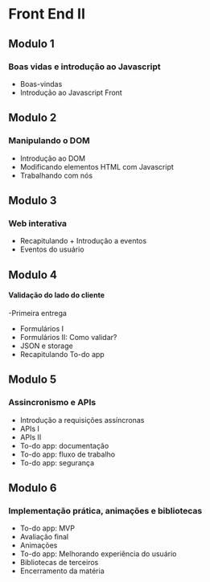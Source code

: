 # Front End II 

## Modulo 1
### Boas vidas e introdução ao  Javascript
- Boas-vindas
- Introdução ao Javascript Front

## Modulo 2
### Manipulando o DOM
- Introdução ao DOM
- Modificando elementos HTML com Javascript
- Trabalhando com nós

## Modulo 3
### Web interativa
- Recapitulando + Introdução a eventos
- Eventos do usuário

## Modulo 4
#### Validação do lado do cliente
-Primeira entrega
- Formulários I
- Formulários II: Como validar?
- JSON e storage
- Recapitulando To-do app

## Modulo 5
### Assincronismo e APIs
- Introdução a requisições assíncronas
- APIs I
- APIs II
- To-do app: documentação
- To-do app: fluxo de trabalho
- To-do app: segurança

## Modulo 6
### Implementação prática, animações e bibliotecas
- To-do app: MVP
- Avaliação final
- Animações
- To-do app: Melhorando experiência do usuário
- Bibliotecas de terceiros
- Encerramento da matéria
